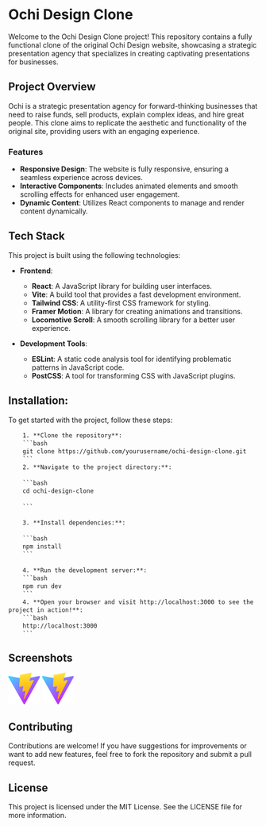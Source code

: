 # Ochi Design Clone

Welcome to the Ochi Design Clone project! This repository contains a fully functional clone of the original Ochi Design website, showcasing a strategic presentation agency that specializes in creating captivating presentations for businesses.

## Project Overview

Ochi is a strategic presentation agency for forward-thinking businesses that need to raise funds, sell products, explain complex ideas, and hire great people. This clone aims to replicate the aesthetic and functionality of the original site, providing users with an engaging experience.

### Features

- **Responsive Design**: The website is fully responsive, ensuring a seamless experience across devices.
- **Interactive Components**: Includes animated elements and smooth scrolling effects for enhanced user engagement.
- **Dynamic Content**: Utilizes React components to manage and render content dynamically.

## Tech Stack

This project is built using the following technologies:

- **Frontend**:

  - **React**: A JavaScript library for building user interfaces.
  - **Vite**: A build tool that provides a fast development environment.
  - **Tailwind CSS**: A utility-first CSS framework for styling.
  - **Framer Motion**: A library for creating animations and transitions.
  - **Locomotive Scroll**: A smooth scrolling library for a better user experience.

- **Development Tools**:
  - **ESLint**: A static code analysis tool for identifying problematic patterns in JavaScript code.
  - **PostCSS**: A tool for transforming CSS with JavaScript plugins.

## Installation:

To get started with the project, follow these steps:

        1. **Clone the repository**:
        ```bash
        git clone https://github.com/yourusername/ochi-design-clone.git
        ```
        2. **Navigate to the project directory:**:

        ```bash
        cd ochi-design-clone

        ```

        3. **Install dependencies:**:

        ```bash
        npm install
        ```

        4. **Run the development server:**:
        ```bash
        npm run dev
        ```
        4. **Open your browser and visit http://localhost:3000 to see the project in action!**:
        ```bash
        http://localhost:3000
        ```

## Screenshots
![Screenshot 1](./public/vite.svg)
![Screenshot 2](./public/vite.svg)


## Contributing
Contributions are welcome! If you have suggestions for improvements or want to add new features, feel free to fork the repository and submit a pull request.


## License
This project is licensed under the MIT License. See the LICENSE file for more information.